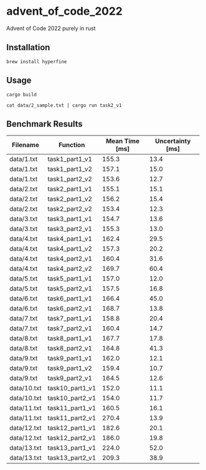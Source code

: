 # advent_of_code_2022
Advent of Code 2022 purely in rust


## Installation

```shell
brew install hyperfine
```

## Usage

```shell
cargo build
```

```shell
cat data/2_sample.txt | cargo run task2_v1 
```

## Benchmark Results

| Filename | Function | Mean Time [ms] | Uncertainty [ms] |
|----------|----------|-----------|-------------|
| data/1.txt | task1_part1_v1 | 155.3 | 13.4 |
| data/1.txt | task1_part1_v2 | 157.1 | 15.0 |
| data/1.txt | task1_part2_v2 | 153.6 | 12.7 |
| data/2.txt | task2_part1_v1 | 155.1 | 15.1 |
| data/2.txt | task2_part1_v2 | 156.2 | 15.4 |
| data/2.txt | task2_part2_v2 | 153.4 | 12.3 |
| data/3.txt | task3_part1_v1 | 154.7 | 13.6 |
| data/3.txt | task3_part2_v1 | 155.3 | 13.0 |
| data/4.txt | task4_part1_v1 | 162.4 | 29.5 |
| data/4.txt | task4_part1_v2 | 157.3 | 20.2 |
| data/4.txt | task4_part2_v1 | 160.4 | 31.6 |
| data/4.txt | task4_part2_v2 | 169.7 | 60.4 |
| data/5.txt | task5_part1_v1 | 157.0 | 12.0 |
| data/5.txt | task5_part2_v1 | 157.5 | 16.8 |
| data/6.txt | task6_part1_v1 | 166.4 | 45.0 |
| data/6.txt | task6_part2_v1 | 168.7 | 13.8 |
| data/7.txt | task7_part1_v1 | 158.8 | 20.4 |
| data/7.txt | task7_part2_v1 | 160.4 | 14.7 |
| data/8.txt | task8_part1_v1 | 167.7 | 17.8 |
| data/8.txt | task8_part2_v1 | 164.8 | 41.3 |
| data/9.txt | task9_part1_v1 | 162.0 | 12.1 |
| data/9.txt | task9_part1_v2 | 159.4 | 10.7 |
| data/9.txt | task9_part2_v1 | 164.5 | 12.6 |
| data/10.txt | task10_part1_v1 | 152.0 | 11.1 |
| data/10.txt | task10_part2_v1 | 154.0 | 11.7 |
| data/11.txt | task11_part1_v1 | 160.5 | 16.1 |
| data/11.txt | task11_part2_v1 | 270.4 | 13.9 |
| data/12.txt | task12_part1_v1 | 182.6 | 20.1 |
| data/12.txt | task12_part2_v1 | 186.0 | 19.8 |
| data/13.txt | task13_part1_v1 | 224.0 | 52.0 |
| data/13.txt | task13_part2_v1 | 209.3 | 38.9 |